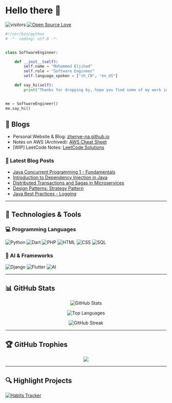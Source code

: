 # Hello there 👋

![visitors](https://visitor-badge.laobi.icu/badge?page_id=zhenye-na.zhenye-na)
[![Open Source Love](https://badges.frapsoft.com/os/v1/open-source.svg?v=102)](https://github.com/ellerbrock/open-source-badge/)

```python
#!/usr/bin/python
# -*- coding: utf-8 -*-


class SoftwareEngineer:

    def __init__(self):
        self.name = "Mohammed Eljihad"
        self.role = "Software Engineer"
        self.language_spoken = ["zh_CN", "en_US"]

    def say_hi(self):
        print("Thanks for dropping by, hope you find some of my work interesting.")


me = SoftwareEngineer()
me.say_hi()
```

## 📝 Blogs

- Personal Website & Blog: [zhenye-na.github.io](https://zhenye-na.github.io/)
- Notes on AWS (Archived): [AWS Cheat Sheet](https://zhenye-na.github.io/aws-certs-cheatsheet/)
- [WIP] LeetCode Notes: [LeetCode Solutions](https://zhenye-na.github.io/leetcode/)

### 📔 Latest Blog Posts

<!-- BLOG-POST-LIST:START -->
- [Java Concurrent Programming 1 - Fundamentals](https://zhenye-na.github.io/blog/2023/05/24/fundamentals-of-java-concurrenct-programming.html)
- [Introduction to Dependency Injection in Java](https://zhenye-na.github.io/blog/2022/09/18/intro-to-java-dependency-injection.html)
- [Distributed Transactions and Sagas in Microservices](https://zhenye-na.github.io/blog/2022/06/19/distributed-transactions-and-sagas-in-microservices.html)
- [Design Patterns: Strategy Pattern](https://zhenye-na.github.io/blog/2022/05/16/design-patterns-the-strategy-pattern.html)
- [Java Best Practices - Logging](https://zhenye-na.github.io/blog/2022/05/03/java-best-practices-logging.html)
<!-- BLOG-POST-LIST:END -->

---

## 🔧 Technologies & Tools

### 💻 Programming Languages

![Python](https://img.shields.io/badge/Python-informational?style=flat&logo=python&logoColor=white&color=4B8BBE)
![Dart](https://img.shields.io/badge/Dart-informational?style=flat&logo=dart&logoColor=white&color=0175C2)
![PHP](https://img.shields.io/badge/PHP-informational?style=flat&logo=php&logoColor=white&color=8892BF)
![HTML](https://img.shields.io/badge/HTML5-informational?style=flat&logo=html5&logoColor=white&color=E44D26)
![CSS](https://img.shields.io/badge/CSS3-informational?style=flat&logo=css3&logoColor=white&color=264de4)
![SQL](https://img.shields.io/badge/SQL-informational?style=flat&logo=postgresql&logoColor=white&color=336791)

### 🧠 AI & Frameworks

![Django](https://img.shields.io/badge/Django-informational?style=flat&logo=django&logoColor=white&color=092E20)
![Flutter](https://img.shields.io/badge/Flutter-informational?style=flat&logo=flutter&logoColor=white&color=02569B)
![AI](https://img.shields.io/badge/AI-Projects-informational?style=flat&logo=openai&logoColor=white&color=6aa6f8)

---

## 📊 GitHub Stats

<p align="center">
  <img src="https://github-readme-stats.vercel.app/api?username=zhenye-na&show_icons=true&theme=tokyonight&hide_title=true" alt="GitHub Stats" />
</p>

<p align="center">
  <img src="https://github-readme-stats.vercel.app/api/top-langs/?username=zhenye-na&layout=compact&theme=tokyonight" alt="Top Languages" />
</p>

<p align="center">
  <img src="https://github-readme-streak-stats.herokuapp.com/?user=zhenye-na&theme=tokyonight" alt="GitHub Streak" />
</p>

---

## 🏆 GitHub Trophies

<p align="center">
  <img src="https://github-profile-trophy.vercel.app/?username=zhenye-na&theme=tokyonight&column=7" />
</p>

---

## 🔍 Highlight Projects

<a href="https://github.com/gogo04673-tech/Habits-Tracker">
  <img align="center" src="https://github-readme-stats.vercel.app/api/pin/?username=gogo04673-tech&repo=Habits-Tracker&title_color=6aa6f8&text_color=8a919a&icon_color=6aa6f8&bg_color=22272e" alt="Habits Tracker" />
</a>
